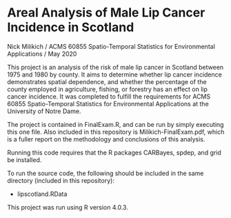 # Areal Analysis of Male Lip Cancer Incidence in Scotland

Nick Milikich /
ACMS 60855 Spatio-Temporal Statistics for Environmental Applications /
May 2020

This project is an analysis of the risk of male lip cancer in Scotland between 1975 and 1980 by county. It aims to determine whether lip cancer incidence demonstrates spatial dependence, and whether the percentage of the county employed in agriculture, fishing, or forestry has an effect on lip cancer incidence. It was completed to fulfill the requirements for ACMS 60855 Spatio-Temporal Statistics for Environmental Applications at the University of Notre Dame.

The project is contained in FinalExam.R, and can be run by simply executing this one file. Also included in this repository is Milikich-FinalExam.pdf, which is a fuller report on the methodology and conclusions of this analysis.

Running this code requires that the R packages CARBayes, spdep, and grid be installed.

To run the source code, the following should be included in the same directory (included in this repository):
- lipscotland.RData

This project was run using R version 4.0.3.
